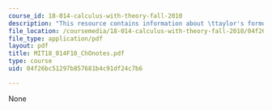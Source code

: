 ```yaml
---
course_id: 18-014-calculus-with-theory-fall-2010
description: "This resource contains information about \ttaylor's formula."
file_location: /coursemedia/18-014-calculus-with-theory-fall-2010/04f26bc51297b857681b4c91df24c7b6_MIT18_014F10_ChOnotes.pdf
file_type: application/pdf
layout: pdf
title: MIT18_014F10_ChOnotes.pdf
type: course
uid: 04f26bc51297b857681b4c91df24c7b6

---
```

None